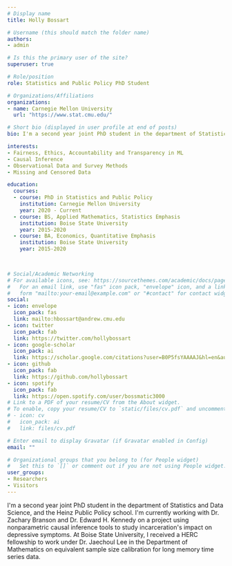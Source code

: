 ```yaml
---
# Display name
title: Holly Bossart

# Username (this should match the folder name)
authors:
- admin

# Is this the primary user of the site?
superuser: true

# Role/position
role: Statistics and Public Policy PhD Student

# Organizations/Affiliations
organizations:
- name: Carnegie Mellon University
  url: "https://www.stat.cmu.edu/"

# Short bio (displayed in user profile at end of posts)
bio: I'm a second year joint PhD student in the department of Statistics and Data Science, and the Heinz Public Policy school.

interests:
- Fairness, Ethics, Accountability and Transparency in ML
- Causal Inference
- Observational Data and Survey Methods
- Missing and Censored Data

education:
  courses:
  - course: PhD in Statistics and Public Policy
    institution: Carnegie Mellon University
    year: 2020 - Current
  - course: BS, Applied Mathematics, Statistics Emphasis
    institution: Boise State University
    year: 2015-2020
  - course: BA, Economics, Quantitative Emphasis
    institution: Boise State University
    year: 2015-2020
   


# Social/Academic Networking
# For available icons, see: https://sourcethemes.com/academic/docs/page-builder/#icons
#   For an email link, use "fas" icon pack, "envelope" icon, and a link in the
#   form "mailto:your-email@example.com" or "#contact" for contact widget.
social:
- icon: envelope
  icon_pack: fas
  link: mailto:hbossart@andrew.cmu.edu
- icon: twitter
  icon_pack: fab
  link: https://twitter.com/hollybossart
- icon: google-scholar
  icon_pack: ai
  link: https://scholar.google.com/citations?user=B0P5fsYAAAAJ&hl=en&authuser=3
- icon: github
  icon_pack: fab
  link: https://github.com/hollybossart
- icon: spotify
  icon_pack: fab
  link: https://open.spotify.com/user/bossmatic3000
# Link to a PDF of your resume/CV from the About widget.
# To enable, copy your resume/CV to `static/files/cv.pdf` and uncomment the lines below.
# - icon: cv
#   icon_pack: ai
#   link: files/cv.pdf

# Enter email to display Gravatar (if Gravatar enabled in Config)
email: ""

# Organizational groups that you belong to (for People widget)
#   Set this to `[]` or comment out if you are not using People widget.
user_groups:
- Researchers
- Visitors
---
```


I'm a second year joint PhD student in the department of Statistics and Data Science, and the Heinz Public Policy school. I'm currently working with Dr. Zachary Branson and Dr. Edward H. Kennedy on a project using nonparametric causal inference tools to study incarceration's impact on depressive symptoms. At Boise State University, I received a HERC fellowship to work under Dr. Jaechoul Lee in the Department of Mathematics on equivalent sample size calibration for long memory time series data. 
